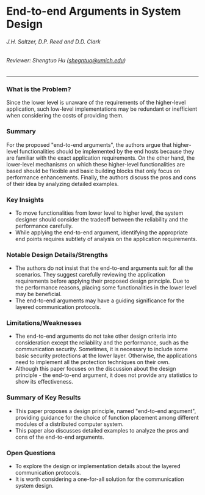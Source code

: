 End-to-end Arguments in System Design
===

###### J.H. Saltzer, D.P. Reed and D.D. Clark

###### Reviewer: Shengtuo Hu (shegntuo@umich.edu)

---

### What is the Problem?

Since the lower level is unaware of the requirements of the higher-level application, such low-level implementations may be redundant or inefficient when considering the costs of providing them.

### Summary

For the proposed "end-to-end arguments", the authors argue that higher-level functionalities should be implemented by the end hosts because they are familiar with the exact application requirements. On the other hand, the lower-level mechanisms on which these higher-level functionalities are based should be flexible and basic building blocks that only focus on performance enhancements. Finally, the authors discuss the pros and cons of their idea by analyzing detailed examples.

### Key Insights

- To move functionalities from lower level to higher level, the system designer should consider the tradeoff between the reliability and the performance carefully.
- While applying the end-to-end argument, identifying the appropriate end points requires subtlety of analysis on the application requirements.

### Notable Design Details/Strengths

- The authors do not insist that the end-to-end arguments suit for all the scenarios. They suggest carefully reviewing the application requirements before applying their proposed design principle. Due to the performance reasons, placing some functionalities in the lower level may be beneficial.
- The end-to-end arguments may have a guiding significance for the layered communication protocols.

### Limitations/Weaknesses

- The end-to-end arguments do not take other design criteria into consideration except the reliability and the performance, such as the communication security. Sometimes, it is necessary to include some basic security protections at the lower layer. Otherwise, the applications need to implement all the protection techniques on their own.
- Although this paper focuses on the discussion about the design principle - the end-to-end argument, it does not provide any statistics to show its effectiveness.

### Summary of Key Results

- This paper proposes a design principle, named "end-to-end argument", providing guidance for the choice of function placement among different modules of a distributed computer system.
- This paper also discusses detailed examples to analyze the pros and cons of the end-to-end arguments.

### Open Questions

- To explore the design or implementation details about the layered communication protocols.
- It is worth considering a one-for-all solution for the communication system design.